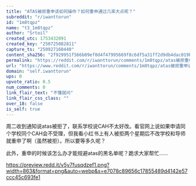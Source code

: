 ```yaml
---
title: "ATAS被拒重申该如何操作？如何重申通过几率大点呢？"
subreddit: "r/iwanttorun"
id: "1m8tqpz"
name: "t3_1m8tqpz"
author: "Srtoil"
created_utc: 1753432091
created_key: "250725082811"
capture_ts: "250927160440"
content_sha256: "2f929951f566b09ef0d4f47995669f8c6df5a31ff2d9db4dac019bb558acb4ba"
permalink: "https://reddit.com/r/iwanttorun/comments/1m8tqpz/atas被拒重申该如何操作如何重申通过几率大点呢/"
url: "https://www.reddit.com/r/iwanttorun/comments/1m8tqpz/atas被拒重申该如何操作如何重申通过几率大点呢/"
domain: "self.iwanttorun"
ups: 0
upvote_ratio: 0.5
num_comments: 0
link_flair_text: "不懂就问"
link_flair_css_class: ""
over_18: false
is_self: true
---
```


周二收到通知说atas被拒了，联系学校说CAH不太好改。看官网上说如果申请同个学校同个CAH会不受理，但我看小红书上有人被拒两个星期后不改学校和导师就重申了啊（虽然被拒）。所以要等多久呢？

此外，重申的时候该怎么办才能规避atas的黑名单呢？跪求大家帮忙……

<https://preview.redd.it/v5y7fusqdzef1.png?width=863&format=png&auto=webp&s=e7078c89656c17855489d4142e57ccc45c693fe1>
